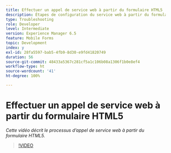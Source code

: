 ```yaml
---
title: Effectuer un appel de service web à partir du formulaire HTML5
description: Étapes de configuration du service web à partir du formulaire HTML5.
type: Troubleshooting
role: Developer
level: Intermediate
version: Experience Manager 6.5
feature: Mobile Forms
topic: Development
index: y
exl-id: 28fa5597-bab5-4fb9-8d30-e9fd41820749
duration: 56
source-git-commit: 48433a5367c281cf5a1c106b08a1306f1b0e8ef4
workflow-type: ht
source-wordcount: '41'
ht-degree: 100%

---
```


# Effectuer un appel de service web à partir du formulaire HTML5

*Cette vidéo décrit le processus d’appel de service web à partir du formulaire HTML5.*

>[!VIDEO](https://video.tv.adobe.com/v/3416893?quality=12&learn=on&captions=fre_fr)
